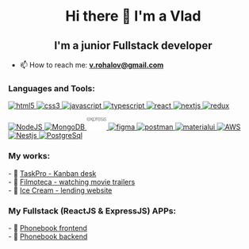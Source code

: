 <h1 align="center">Hi there 👋 I'm a Vlad</h1>
<h2 align="center">I'm a junior Fullstack developer</h2>

- 📫 How to reach me: **v.rohalov@gmail.com**

<h3 align="left">Languages and Tools:</h3>
<p align="left"> 
  <a href="https://www.w3.org/html/" target="_blank" rel="noreferrer">
  <img src="https://cdn.jsdelivr.net/gh/devicons/devicon/icons/html5/html5-original-wordmark.svg" alt="html5" width="40" height="40"/>
 </a> 
 <a href="https://www.w3schools.com/css/" target="_blank" rel="noreferrer"> 
  <img src="https://cdn.jsdelivr.net/gh/devicons/devicon/icons/css3/css3-original-wordmark.svg" alt="css3" width="40" height="40"/>
 </a> 
 <a href="https://www.typescriptlang.org/" target="_blank" rel="noreferrer">
   <img src="https://cdn.jsdelivr.net/gh/devicons/devicon/icons/typescript/typescript-original.svg" alt="javascript" width="40" height="40"/>
 </a>
   <a href="https://developer.mozilla.org/en-US/docs/Web/JavaScript" target="_blank" rel="noreferrer">
  <img src="https://cdn.jsdelivr.net/gh/devicons/devicon/icons/javascript/javascript-original.svg"  alt="typescript" width="40" height="40"/>
 </a> 
 <a href="https://reactjs.org/" target="_blank" rel="noreferrer">
  <img src="https://cdn.jsdelivr.net/gh/devicons/devicon/icons/react/react-original-wordmark.svg" alt="react" width="40" height="40"/>
 </a>
 <a href="https://nextjs.org/" target="_blank" rel="noreferrer">
   <img src="https://cdn.jsdelivr.net/gh/devicons/devicon/icons/nextjs/nextjs-original.svg" alt="nextjs" width="40" height="40"/>
 </a>  
 <a href="https://redux.js.org" target="_blank" rel="noreferrer">
  <img src="https://cdn.jsdelivr.net/gh/devicons/devicon/icons/redux/redux-original.svg" alt="redux" width="40" height="40"/>
 </a>
 <a href="https://nodejs.org/" target="_blank" rel="noreferrer">
  <img src="https://cdn.jsdelivr.net/gh/devicons/devicon/icons/nodejs/nodejs-original-wordmark.svg" alt="NodeJS" width="40" height="40"/>
 </a>
 <a href="https://www.mongodb.com/" target="_blank" rel="noreferrer">
  <img src="https://cdn.jsdelivr.net/gh/devicons/devicon/icons/mongodb/mongodb-plain-wordmark.svg" alt="MongoDB" width="40" height="40"/>
 </a>
  <a href="https://expressjs.com" target="_blank" rel="noreferrer"> 
    <img src="https://raw.githubusercontent.com/devicons/devicon/master/icons/express/express-original-wordmark.svg" alt="express" width="40" height="40"/> 
  </a>
  <a href="https://www.figma.com/" target="_blank" rel="noreferrer"> <img src="https://www.vectorlogo.zone/logos/figma/figma-icon.svg" alt="figma" width="40" height="40"/>
  </a> 
 <a href="https://postman.com" target="_blank" rel="noreferrer"> <img src="https://www.vectorlogo.zone/logos/getpostman/getpostman-icon.svg" alt="postman" width="40" height="40"/> 
 </a>
   <a href="https://mui.com/" target="_blank" rel="noreferrer">
     <img src="https://cdn.jsdelivr.net/gh/devicons/devicon/icons/materialui/materialui-original.svg" alt="materialui" width="40" height="40"/>
  </a>
   <a href="https://aws.amazon.com/" target="_blank" rel="noreferrer">
     <img src="https://cdn.jsdelivr.net/gh/devicons/devicon/icons/amazonwebservices/amazonwebservices-original-wordmark.svg" alt="AWS" width="40" height="40"/>
  </a>
   <a href="https://nestjs.com/" target="_blank" rel="noreferrer">
     <img src="https://cdn.jsdelivr.net/gh/devicons/devicon/icons/nestjs/nestjs-plain.svg" alt="Nestjs" width="40" height="40"/>
  </a>
   <a href="https://www.postgresql.org/" target="_blank" rel="noreferrer">
     <img src="https://cdn.jsdelivr.net/gh/devicons/devicon/icons/postgresql/postgresql-original-wordmark.svg" alt="PostgreSql" width="40" height="40"/>
  </a>
</p>

<h3 align="left">My works:</h3>
  - 📝 <a href="https://fstv-electro.github.io/TaskPro-prj-9/" target="_blank">TaskPro - Kanban desk</a><br>
  - 🎥 <a href="https://konstantinyevchuk.github.io/Filmoteca_team_project/index.html" target="_blank">Filmoteca - watching movie trailers</a><br>
  - 🍦 <a href="https://olga-dames.github.io/teamProject17/" target="_blank">Ice Cream - lending website</a><br>

 
<h3 align="left">My Fullstack (ReactJS & ExpressJS) APPs:</h3>
 - 📒 <a href="http://3.77.179.38/" target="_blank">Phonebook frontend</a><br>
 - 📒 <a href="http://3.77.179.38/api/phonebook/" target="_blank">Phonebook backend</a><br>


 
 
 
 


